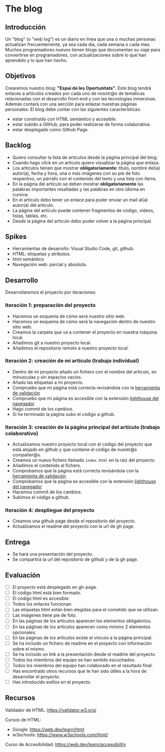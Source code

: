 # The blog

## Introducción
Un "blog" (o "web log") es un diario en línea que una o muchas personas actualizan frecuentemente, ya sea cada día, cada semana o cada mes. Muchos programadores nuevos tienen blogs que documentan su viaje para convertirse en programadores, con actualizaciones sobre lo que han aprendido y lo que han hecho.

## Objetivos
Crearemos nuestro blog: **"Espai de les Oportunitats"**. Este blog tendrá enlaces a artículos creados por cada uno de nosotr@s de temáticas relacionadas con el desarrollo front-end y con las tecnologías inmersivas. Además contará con una sección para enlazar nuestras páginas personales. 
El blog debe contar con las siguientes características:
- estar construido con HTML semántico y accesible.
- estar subido a GitHub, para poder realizarse de forma colaborativa.
- estar desplegado como Github Page.

## Backlog
- Quiero consultar la lista de artículos desde la página principal del blog.
- Cuando hago click en un artículo quiero visualizar la página que enlaza.
- Los artículos tienen que mostrar __obligatoriamente__: título, nombre del(a) autor(a), fecha y hora, una o más imágenes con su pie de foto respectivo, un párrafo con el contenido del texto y una lista con ítems.
- En la página del artículo se deben mostrar __obligatoriamente__ las palabras importantes resaltadas y las palabras en otro idioma en cursiva.
- En el artículo debo tener un enlace para poder enviar un mail al(a) autor(a) del artículo.
- La página del artículo puede contener fragmentos de código, vídeos, listas, tablas, etc.
- Desde la página del artículo debo poder volver a la página principal.


## Spikes
- Herramientas de desarrollo: Visual Studio Code, git, github.
- HTML: etiquetas y atributos.
- html semántico
- Navegación web: parcial y absoluta.
  
## Desarrollo
Desarrollaremos el proyecto por iteraciones:
### Iteración 1: preparación del proyecto
- Hacemos un esquema de cómo será nuestro sitio web.
- Hacemos un esquema de cómo será la navegación dentro de nuestro sitio web.
- Creamos la carpeta que va a contener el proyecto en nuestra máquina local.
- Añadimos git a nuestro proyecto local.
- Añadimos el repositorio remoto a nuestro proyecto local.
### Iteración 2: creación de mi artículo (trabajo individual)
- Dentro de mi proyecto añado un fichero con el nombre del artículo, en mínusculas y sin espacios vacíos.
- Añado las etiquetas a mi proyecto.
- Compruebo que mi página está correcta revisándola con la [herramienta de validación](https://validator.w3.org/)
- Compruebo que mi página es accesible con la extensión [lighthouse del navegador](https://github.com/GoogleChrome/lighthouse)
- Hago commit de los cambios.
- Si he terminado la página subo el código a github.
### Iteración 3: creación de la página principal del artículo (trabajo colaborativo)
- Actualizamos nuestro proyecto local con el código del proyecto que está alojado en github y que contiene el código de nuestr@s compañer@s.
- Creamos un nuevo fichero llamado `index.html` en la raíz del proyecto.
- Añadimos el contenido al fichero.
- Comprobamos que la página está correcta revisándola con la [herramienta de validación](https://validator.w3.org/)
- Comprobamos que la página es accesible con la extensión [lighthouse del navegador](https://github.com/GoogleChrome/lighthouse)
- Hacemos commit de los cambios.
- Subimos el código a github.
### Iteración 4: despliegue del proyecto
- Creamos una github page desde el repositorio del proyecto.
- Actualizamos el readme del proyecto con la url de gh page.

## Entrega
- Se hará una presentación del proyecto.
- Se compartirá la url del repositorio de github y de la gh page.

## Evaluación
- [ ] El proyecto está desplegado en gh-page.
- [ ] El código html está bien formado.
- [ ] El código html es accesible.
- [ ] Todos los enlaces funcionan.
- [ ] Las etiquetas html están bien elegidas para el cometido que se utilizan.
- [ ] Las imágenes tiene pie de foto.
- [ ] En las páginas de los artículos aparecen los elementos obligatorios.
- [ ] En las páginas de los artículos aparecen como mínimo 2 elementos opcionales.
- [ ] En las páginas de los artículos existe el vínculo a la página principal.
- [ ] Se ha incluido un fichero de readme en el proyecto con información sobre el mismo.
- [ ] Se ha incluido un link a la presentación desde el readme del proyecto.
- [ ] Todos los miembros del equipo se han sentido escuchados.
- [ ] Todos los miembros del equipo han colaborado en el resultado final.
- [ ] Has encontrado otros recursos que te han sido útiles a la hora de desarrollar el proyecto.
- [ ] Has introducido estilos en el proyecto.

## Recursos

Validador de HTML: https://validator.w3.org/

Cursos de HTML: 
- Google: https://web.dev/learn/html
- w3schools: https://www.w3schools.com/html/

Curso de Accesibilidad: https://web.dev/learn/accessibility
